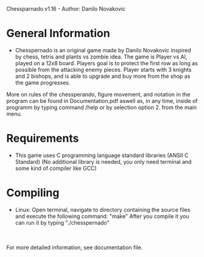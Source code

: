 Chessparnado v1.16 - Author: Danilo Novakovic

# General Information
- Chesspernado is an original game made by Danilo Novakovic inspired by chess, tetris and plants vs zombie idea.
The game is Player vs AI, played on a 12x8 board. Players goal is to protect the first row as long as possible
from the attacking enemy pieces. Player starts with 3 knights and 2 bishops, and is able to upgrade and buy
more from the shop as the game progresses.

More on rules of the chessperando, figure movement, and notation in the program can be found in Documentation.pdf
aswell as, in any time, inside of programm by typing command /help or by selection option 2. from the main menu.

# Requirements
- This game uses C programming language standard libraries (ANSII C Standard)
(No additional library is needed, you only need terminal and some kind of compiler like GCC)

# Compiling

- Linux: Open terminal, navigate to directory containing the source files and execute the following command:
"make"
After you compile it you can run it by typing "./chesspernado"
<br />
<br />
For more detailed information, see documentation file.
